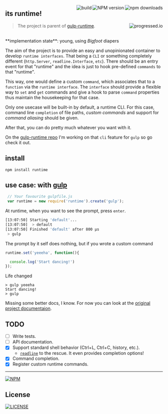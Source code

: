 
[<img alt="npm downloads" src="http://img.shields.io/npm/dm/runtime.svg?style=flat-square" align="right"/>](http://img.shields.io/npm/dm/runtime.svg)
[<img alt="NPM version" src="http://img.shields.io/npm/v/runtime.svg?style=flat-square" align="right"/>](http://www.npmjs.org/package/runtime)
[<img alt="build" src="http://img.shields.io/travis/stringparser/runtime/master.svg?style=flat-square" align="right"/>](https://travis-ci.org/stringparser/runtime/builds)

## its runtime!
> The project is parent of [gulp-runtime](https://github.com/stringparser/gulp-runtime). [<img alt="progressed.io" src="http://progressed.io/bar/40" align="right"/>](https://github.com/fehmicansaglam/progressed.io)

<br>
**implementation state**: young, using <i>Bigfoot</i> diapers

The aim of the project is to provide an easy and unopinionated container to develop `runtime interfaces`. That being a `CLI` or something completely different (`http.Server`, `readline.Interface`, `etc`). There should be an entry event for that "runtime" and the idea is just to hook pre-defined `commands` to that "runtime".

This way, one would define a custom `command`, which associates that to a `function` via the `runtime interface`. The `interface` should provide a flexible way to `set` and `get` commands and give a hook to parse `command` properties thus maintain the housekeeping for that case.

Only one usecase will be built-in by default, a runtime CLI. For this case, command line `completion` of file paths,  *custom commands* and support for *command aliasing* should be given.

After that, you can do pretty much whatever you want with it.

On the [gulp-runtime repo](https://github.com/stringparser/gulp-runtime) I'm working on that `cli` feature for `gulp` so go check it out.

## install

```
npm install runtime
```

## use case: with [gulp](https://github.com/gulpjs/gulp)

```js
 // Your favourite gulpfile.js
 var runtime = new require('runtime').create('gulp');
```

At runtime, when you want to see the prompt, press `enter`.

```bash
[13:07:50] Starting 'default'...
[13:07:50]  > default
[13:07:50] Finished 'default' after 800 μs
 > gulp
```

The prompt by it self does nothing, but if you wrote a custom command

```js
runtime.set('yeeeha', function(){

  console.log('Start dancing!')
});
```

Life changed
```shell
> gulp yeeeha
Start dancing!
> gulp
```

Missing some better docs, I know. For now you can look at the [original project documentaion](hhttps://github.com/stringparser/gulp-runtime/tree/master/docs).

## TODO
- [ ] Write tests.
- [ ] API documentation.
- [X] Support standard shell behavior (Ctrl+L, Ctrl+C, history, etc.).
  * [`readline`](http://nodejs.org/api/readline.html) to the rescue. It even provides completion options!
- [X] Command completion.
- [X] Register custom runtime commands.

<hr>

[![NPM](https://nodei.co/npm/runtime.png?downloads=true)](https://nodei.co/npm/runtime/)

## License

[<img alt="LICENSE" src="http://img.shields.io/npm/l/gulp-runtime.svg?style=flat-square"/>](http://opensource.org/licenses/MIT)
